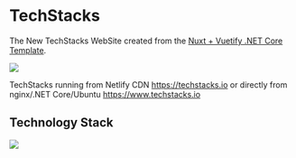 # TechStacks

The New TechStacks WebSite created from the [Nuxt + Vuetify .NET Core Template](https://github.com/NetCoreTemplates/vuetify-nuxt).

[![](https://raw.githubusercontent.com/ServiceStack/docs/master/docs/images/release-notes/techstacks-new.png)](https://techstacks.io)

TechStacks running from Netlify CDN https://techstacks.io or directly from nginx/.NET Core/Ubuntu https://www.techstacks.io

## Technology Stack

[![](https://raw.githubusercontent.com/ServiceStack/docs/master/docs/images/release-notes/techstacks-after.png)](https://techstacks.io/stacks/techstacks/)
